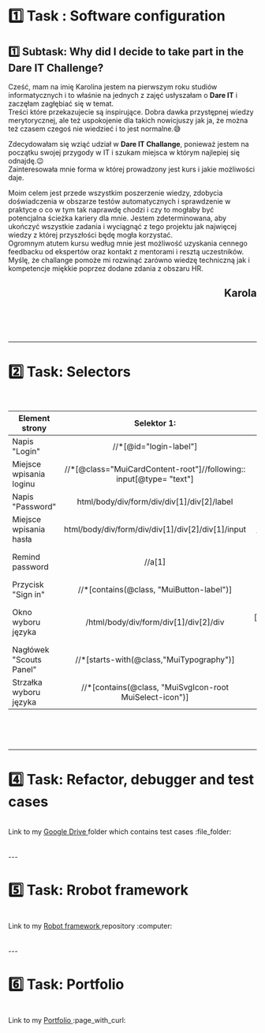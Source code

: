 [//]: <> (Tytuł)
# :one: Task : Software configuration  

[//]: <> (Podtytuł)
## :one: Subtask: Why did I decide to take part in the Dare IT Challenge? 

Cześć, mam na imię Karolina jestem na pierwszym roku studiów informatycznych i to właśnie na jednych z zajęć usłyszałam o **Dare IT** i zaczęłam zagłębiać się w temat.</br>
Treści które przekazujecie są inspirujące. Dobra dawka przystępnej wiedzy merytorycznej, ale też uspokojenie dla takich nowicjuszy jak ja, że można też czasem czegoś nie wiedzieć i to jest normalne.😅

Zdecydowałam się wziąć udział w **Dare IT Challange**, ponieważ jestem na początku swojej przygody w IT i szukam miejsca w którym najlepiej się odnajdę.😉</br>
Zainteresowała mnie forma w której prowadzony jest kurs i jakie możliwości daje.

Moim celem jest przede wszystkim poszerzenie wiedzy, zdobycia doświadczenia w obszarze testów automatycznych i sprawdzenie w praktyce o co w tym tak naprawdę chodzi i czy to mogłaby być</br> potencjalna ścieżka kariery dla mnie.
Jestem zdeterminowana, aby ukończyć wszystkie zadania i wyciągnąć z tego projektu jak najwięcej wiedzy z której przyszłości będę mogła korzystać.</br>
Ogromnym atutem kursu według mnie jest możliwość uzyskania cennego feedbacku od ekspertów oraz kontakt z mentorami i resztą uczestników.</br>
Myślę, że challange pomoże mi rozwinąć zarówno wiedzę techniczną jak i kompetencje miękkie poprzez dodane zdania z obszaru HR.


## **<p style="text-align: right;">Karola</p>**
<br>
<br>
<br>

---

[//]: <> (Selectors)
# :two: Task: Selectors
<br>

| Element strony          |                            Selektor 1:                            |                                                                                Selektor 2: |                                                                                                                                                     Selektor 3: |
|-------------------------|:-----------------------------------------------------------------:|-------------------------------------------------------------------------------------------:|----------------------------------------------------------------------------------------------------------------------------------------------------------------:|
| Napis "Login"           |                      //*[@id="login-label"]                       |                                                                        //*[text()="Login"] |                                                                                                                      html/body/div/form/div/div[1]/div[1]/label |
| Miejsce wpisania loginu |//*[@class="MuiCardContent-root"]//following:: input[@type= "text"]|                                                    //input[@type = "text" or @id= "login"] |                                                                                                                                                //*[@id="login"] |
| Napis "Password"        |            html/body/div/form/div/div[1]/div[2]/label             |                                                                       //*[@for="password"] |                                                                                                              //label[@data-shrink= "true" and @for= "password"] |
| Miejsce wpisania hasła  |         html/body/div/form/div/div[1]/div[2]/div[1]/input         |                                                            //*/input[@value = "Test-1234"] |                                                                                                                                             //*[@id="password"] |
| Remind password         |                              //a[1]                               |                                                        //*[@id="__next"]/form/div/div[1]/a |                                                  //*[contains(@class,"MuiTypography-root MuiLink-root MuiLink-underlineHover jss4 MuiTypography-colorPrimary")] |
| Przycisk "Sign in"      |             //*[contains(@class, "MuiButton-label")]              |                                                                              //span/text() |                                                                                                                /html/body/div/form/div[1]/div[2]/button/span[1] |
| Okno wyboru języka      |               /html/body/div/form/div[1]/div[2]/div               |            //*[contains(@class,"MuiInputBase-root MuiInput-root MuiInput-underline jss6")] |                                                                                                                           //*[@id="__next"]/form/div/div[2]/div |
| Nagłówek "Scouts Panel" |//*[starts-with(@class,"MuiTypography")]|                                                                 //*[text()="Scouts Panel"] |                                                                                                                               /html/body/div/form/div/div[1]/h5 |
| Strzałka wyboru języka  |//*[contains(@class, "MuiSvgIcon-root MuiSelect-icon")]|//*[@id="__next"]//*[@viewBox="0 0 24 24"]|                                                                                                                 //*[@aria-hidden="true" and @focusable="false"] |

<br>
<br>
<br>

---

[//]: <> (Test Cases)
# :four: Task: Refactor, debugger and test cases
<br>
Link to my <a href = "https://drive.google.com/drive/folders/1rpcmPnEsfivsjWbM_BE2PjQRkhqdvCEv?usp=sharing"> Google Drive </a> folder which contains test cases :file_folder:


<br>
<br>
<br>
---

[//]: <> (Test Cases)
# :five: Task: Rrobot framework
<br>
Link to my <a href = "https://github.com/KarolinaSosinska/panelscout_robotframework"> Robot framework </a> repository :computer:


<br>
<br>
<br>
---

[//]: <> (Test Cases)
# :six: Task: Portfolio
<br>
Link to my <a href = "https://github.com/KarolinaSosinska/Portfolio"> Portfolio </a>  :page_with_curl:


<br>
<br>
<br>

